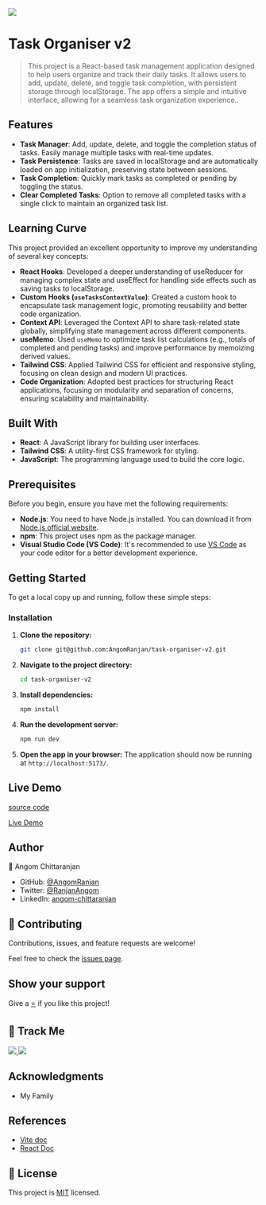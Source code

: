 [![](https://img.shields.io/badge/Tasks%20Organiser%20V2-Angom%20Chittaranjan-blue)](https://github.com/AngomRanjan)

# Task Organiser v2

> This project is a React-based task management application designed to help users organize and track their daily tasks. It allows users to add, update, delete, and toggle task completion, with persistent storage through localStorage. The app offers a simple and intuitive interface, allowing for a seamless task organization experience..

## Features

- **Task Manager**: Add, update, delete, and toggle the completion status of tasks. Easily manage multiple tasks with real-time updates.
- **Task Persistence**: Tasks are saved in localStorage and are automatically loaded on app initialization, preserving state between sessions.
- **Task Completion**: Quickly mark tasks as completed or pending by toggling the status.
- **Clear Completed Tasks**: Option to remove all completed tasks with a single click to maintain an organized task list.

## Learning Curve

This project provided an excellent opportunity to improve my understanding of several key concepts:

- **React Hooks**: Developed a deeper understanding of useReducer for managing complex state and useEffect for handling side effects such as saving tasks to localStorage.
- **Custom Hooks (`useTasksContextValue`)**: Created a custom hook to encapsulate task management logic, promoting reusability and better code organization.
- **Context API**: Leveraged the Context API to share task-related state globally, simplifying state management across different components.
- **useMemo**: Used `useMemo` to optimize task list calculations (e.g., totals of completed and pending tasks) and improve performance by memoizing derived values.
- **Tailwind CSS**: Applied Tailwind CSS for efficient and responsive styling, focusing on clean design and modern UI practices.
- **Code Organization**: Adopted best practices for structuring React applications, focusing on modularity and separation of concerns, ensuring scalability and maintainability.

## Built With

- **React**: A JavaScript library for building user interfaces.
- **Tailwind CSS**: A utility-first CSS framework for styling.
- **JavaScript**: The programming language used to build the core logic.

## Prerequisites

Before you begin, ensure you have met the following requirements:

- **Node.js**: You need to have Node.js installed. You can download it from [Node.js official website](https://nodejs.org/).
- **npm**: This project uses npm as the package manager.
- **Visual Studio Code (VS Code)**: It's recommended to use [VS Code](https://code.visualstudio.com/) as your code editor for a better development experience.

## Getting Started

To get a local copy up and running, follow these simple steps:

### Installation

1. **Clone the repository:**
   ```bash
   git clone git@github.com:AngomRanjan/task-organiser-v2.git
   ```
2. **Navigate to the project directory:**
   ```bash
   cd task-organiser-v2
   ```
3. **Install dependencies:**
   ```bash
   npm install
   ```
4. **Run the development server:**
   ```bash
   npm run dev
   ```
5. **Open the app in your browser:**
   The application should now be running at `http://localhost:5173/`.

## Live Demo

[source code](https://github.com/AngomRanjan/task-organiser-v2)

[Live Demo](#)

## Author

👤 Angom Chittaranjan

- GitHub: [@AngomRanjan](https://github.com/AngomRanjan)
- Twitter: [@RanjanAngom](https://twitter.com/RanjanAngom)
- LinkedIn: [angom-chittaranjan](https://linkedin.com/in/angom-chittaranjan)

## 🤝 Contributing

Contributions, issues, and feature requests are welcome!

Feel free to check the [issues page](https://github.com/AngomRanjan/task-organiser-v2/issues).

## Show your support

Give a [⭐️](https://github.com/AngomRanjan/task-organiser-v2/stargazers) if you like this project!

## 👣 Track Me

<a href="https://twitter.com/RanjanAngom?ref_src=twsrc%5Etfw" class="twitter-follow-button" data-show-count="false">
<img src="https://img.shields.io/badge/-@RanjanAngom-blue?style=flat&logo=twitter&logoColor=white">
</a>

<a class="github-button" href="https://github.com/AngomRanjan" aria-label="Follow @AngomRanjan on GitHub">
 <img src="https://img.shields.io/badge/-@AngomRanjan-green?style=flat&logo=github&logoColor=white">
</a>

## Acknowledgments

- My Family

## References

- [Vite doc](https://vitejs.dev)
- [React Doc](https://react.dev)

## 📝 License

This project is [MIT](LICENSE) licensed.
